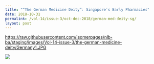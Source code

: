```yaml
---
title: "“The German Medicine Deity”: Singapore’s Early Pharmacies"
date: 2018-10-31
permalink: /vol-14/issue-3/oct-dec-2018/german-med-deity-sg/
layout: post
---
```

https://raw.githubusercontent.com/isomerpages/nlb-ba/staging/images/Vol-14-issue-3/the-german-medicine-deity/Germany1.JPG


<img src="/images/Vol-14-issue-3/">
<div style="background-color: white;"></i></div>
